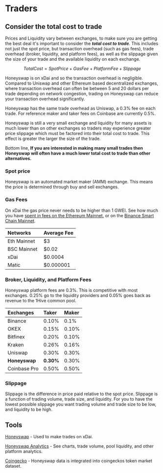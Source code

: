 # Traders

## Consider the total cost to trade 

Prices and Liquidity vary between exchanges, to make sure you are getting the best deal it's important to consider the _**total cost to trade**_. This includes not just the spot price, but transaction overhead \(such as gas fees\), trade overhead \(broker, liquidity, and platform fees\), as well as the slippage given the size of your trade and the available liquidity on each exchange. 

$$
Total Cost = Spot Price + Gas Fee + Platform Fee + Slippage
$$

Honeyswap is on xDai and so the transaction overhead is negligible. Compared to Uniswap and other Ethereum based decentralized exchanges, where transaction overhead can often be between 5 and 20 dollars per trade depending on network congestion, trading on Honeyswap can reduce your transaction overhead significantly. 

Honeyswap has the same trade overhead as Uniswap, a 0.3% fee on each trade. For reference maker and taker fees on Coinbase are currently 0.5%. 

Honeyswap is still a very small exchange and liquidity for many assets is much lower than on other exchanges so traders may experience greater price slippage which must be factored into their total cost to trade. This effect is greater the larger the size of the trade.  

Bottom line, **If you are interested in making many small trades then Honeyswap will often have a much lower total cost to trade than other alternatives.** 

### Spot price

Honeyswap is an automated market maker \(AMM\) exchange. This means the price is determined through buy and sell exchanges. 

### Gas Fees

On xDai the gas price never needs to be higher than 1 GWEI. See how much you have [spent in fees on the Ethereum Mainnet.](https://fees.wtf/) or on the [Binance Smart Chain Mainnet](https://bscfee.wtf).

| Networks | Average Fee |
| :--- | :--- |
| Eth Mainnet | $3 |
| BSC Mainnet | $0.02 |
| xDai | $0.0004 |
| Matic | $0.000001 |

### Broker, Liquidity, and Platform Fees

Honeyswap platform fees are 0.3%. This is competitive with most exchanges. 0.25% go to the liquidity providers and 0.05% goes back as revenue to the 1Hive common pool.

| Exchanges | Taker | Maker |
| :--- | :--- | :--- |
| Binance | 0.10% | 0.1% |
| OKEX | 0.15% | 0.10% |
| Bitfinex | 0.20% | 0.10% |
| Kraken | 0.26% | 0.16% |
| Uniswap | 0.30% | 0.30% |
| **Honeyswap** | **0.30%** | 0.30% |
| Coinbase Pro | 0.50% | 0.50% |

### Slippage

Slippage is the difference in price paid relative to the spot price. Slippage is a function of trading volume, trade size, and liquidity. For you to have the lowest possible slippage you want trading volume and trade size to be low, and liquidity to be high.

## Tools

[Honeyswap](https://honeyswap.org/#/swap) - Used to make trades on xDai.

[Honeyswap Analytics](https://info.honeyswap.org) - See charts, trade volume, pool liquidity, and other platform analytics. 

[Coingecko](https://www.coingecko.com/en) - Honeyswap data is integrated into coingeckos token market dataset.  


